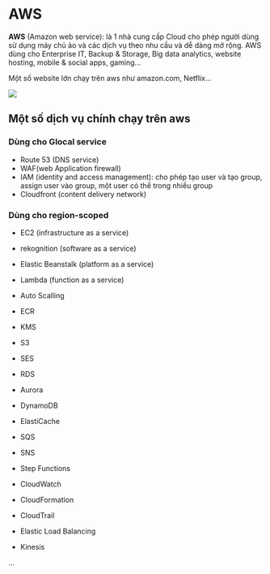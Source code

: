 # AWS

**AWS** (Amazon web service): là 1 nhà cung cấp Cloud cho phép người dùng sử dụng máy chủ ảo và các dịch vụ theo nhu cầu và dễ dàng mở rộng. AWS dùng cho Enterprise IT, Backup & Storage, Big data analytics, website hosting, mobile & social apps, gaming...

Một số website lớn chạy trên aws như amazon.com, Netflix...

<img src="https://i.imgur.com/aeePmtw.png">

## Một số dịch vụ chính chạy trên aws

### Dùng cho Glocal service
- Route 53 (DNS service)
- WAF(web Application firewall)
- IAM (identity and access management): cho phép tạo user và tạo group, assign user vào group, một user có thể trong nhiều group
- Cloudfront (content delivery network)

### Dùng cho region-scoped
- EC2 (infrastructure as a service)
- rekognition (software as a service)
- Elastic Beanstalk (platform as a service)
- Lambda (function as a service)


- Auto Scalling
- ECR
- KMS
- S3
- SES
- RDS
- Aurora
- DynamoDB
- ElastiCache
- SQS
- SNS
- Step Functions
- CloudWatch
- CloudFormation
- CloudTrail
- Elastic Load Balancing

- Kinesis

...


